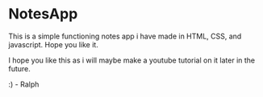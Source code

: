 # NotesApp
This is a simple functioning notes app i have made in HTML, CSS, and javascript. Hope you like it.

I hope you like this as i will maybe make a youtube tutorial on it later in the future.

:) - Ralph
